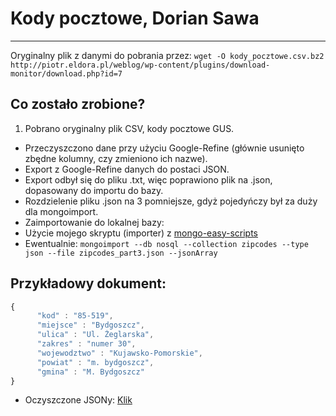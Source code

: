 # Kody pocztowe, Dorian Sawa
------------------------------
Oryginalny plik z danymi do pobrania przez:
`wget -O kody_pocztowe.csv.bz2 http://piotr.eldora.pl/weblog/wp-content/plugins/download-monitor/download.php?id=7`

## Co zostało zrobione?
1. Pobrano oryginalny plik CSV, kody pocztowe GUS.
* Przeczyszczono dane przy użyciu Google-Refine (głównie usunięto zbędne kolumny, czy zmieniono ich nazwe).
* Export z Google-Refine danych do postaci JSON.
* Export odbył się do pliku .txt, więc poprawiono plik na .json, dopasowany do importu do bazy.
* Rozdzielenie pliku .json na 3 pomniejsze, gdyż pojedyńczy był za duży dla mongoimport.
* Zaimportowanie do lokalnej bazy:
 * Użycie mojego skryptu (importer) z [mongo-easy-scripts](https://github.com/dsawa/mongo-easy-scripts)
 * Ewentualnie: `mongoimport --db nosql --collection zipcodes --type json --file zipcodes_part3.json --jsonArray`

## Przykładowy dokument:
```js
{
      "kod" : "85-519",
      "miejsce" : "Bydgoszcz",
      "ulica" : "Ul. Żeglarska",
      "zakres" : "numer 30",
      "wojewodztwo" : "Kujawsko-Pomorskie",
      "powiat" : "m. bydgoszcz",
      "gmina" : "M. Bydgoszcz"
}
```
* Oczyszczone JSONy:
[Klik](/tree/master/data/json/dsawa_import_jsons)
